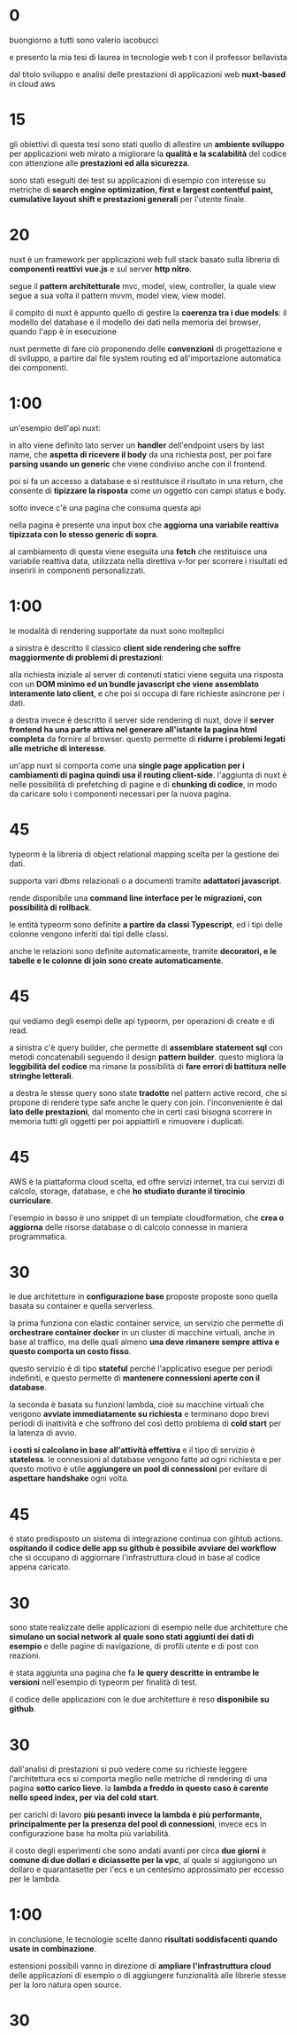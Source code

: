# 0

buongiorno a tutti sono valerio iacobucci

e presento la mia tesi di laurea in tecnologie web t con il professor bellavista

dal titolo sviluppo e analisi delle prestazioni di applicazioni web **nuxt-based** in cloud aws

# 15

gli obiettivi di questa tesi sono stati quello di allestire un **ambiente sviluppo** per applicazioni web mirato a migliorare la **qualità e la scalabilità** del codice con attenzione alle **prestazioni ed alla sicurezza**.

sono stati eseguiti dei test su applicazioni di esempio con interesse su metriche di **search engine optimization, first e largest contentful paint, cumulative layout shift e prestazioni generali** per l'utente finale.

# 20

nuxt è un framework per applicazioni web full stack basato sulla libreria di **componenti reattivi vue.js** e sul server **http nitro**.

segue il **pattern architetturale** mvc, model, view, controller, la quale view segue a sua volta il pattern mvvm, model view, view model.

il compito di nuxt è appunto quello di gestire la **coerenza tra i due models**: il modello del database e il modello dei dati nella memoria del browser, quando l'app è in esecuzione

nuxt permette di fare ciò proponendo delle **convenzioni** di progettazione e di sviluppo, a partire dal file system routing ed all'importazione automatica dei componenti.

# 1:00

un'esempio dell'api nuxt:

in alto viene definito lato server un **handler** dell'endpoint users by last name, che **aspetta di ricevere il body** da una richiesta post, per poi fare **parsing usando un generic** che viene condiviso anche con il frontend.

poi si fa un accesso a database e si restituisce il risultato in una return, che consente di **tipizzare la risposta** come un oggetto con campi status e body.

sotto invece c'è una pagina che consuma questa api

nella pagina è presente una input box che **aggiorna una variabile reattiva tipizzata con lo stesso generic di sopra**.

al cambiamento di questa viene eseguita una **fetch** che restituisce una variabile reattiva data, utilizzata nella direttiva v-for per scorrere i risultati ed inserirli in componenti personalizzati.

# 1:00

le modalità di rendering supportate da nuxt sono molteplici

a sinistra è descritto il classico **client side rendering che soffre maggiormente di problemi di prestazioni**:

alla richiesta iniziale al server di contenuti statici viene seguita una risposta con un **DOM minimo ed un bundle javascript che viene assemblato interamente lato client**, e che poi si occupa di fare richieste asincrone per i dati.

a destra invece è descritto il server side rendering di nuxt, dove il **server frontend ha una parte attiva nel generare all'istante la pagina html completa** da fornire al browser. questo permette di **ridurre i problemi legati alle metriche di interesse**.

un'app nuxt si comporta come una **single page application per i cambiamenti di pagina quindi usa il routing client-side**. l'aggiunta di nuxt è nelle possibilità di prefetching di pagine e di **chunking di codice**, in modo da caricare solo i componenti necessari per la nuova pagina.

# 45

typeorm è la libreria di object relational mapping scelta per la gestione dei dati.

supporta vari dbms relazionali o a documenti tramite **adattatori javascript**.

rende disponibile una **command line interface per le migrazioni, con possibilità di rollback**.

le entità typeorm sono definite **a partire da classi Typescript**, ed i tipi delle colonne vengono inferiti dai tipi delle classi.

anche le relazioni sono definite automaticamente, tramite **decoratori, e le tabelle e le colonne di join sono create automaticamente**.

# 45

qui vediamo degli esempi delle api typeorm, per operazioni di create e di read.

a sinistra c'è query builder, che permette di **assemblare statement sql** con metodi concatenabili seguendo il design **pattern builder**. questo migliora la **leggibilità del codice** ma rimane la possibilità di **fare errori di battitura nelle stringhe letterali**.

a destra le stesse query sono state **tradotte** nel pattern active record, che si propone di rendere type safe anche le query con join. l'inconveniente è dal **lato delle prestazioni**, dal momento che in certi casi bisogna scorrere in memoria tutti gli oggetti per poi appiattirli e rimuovere i duplicati.

# 45

AWS è la piattaforma cloud scelta, ed offre servizi internet, tra cui servizi di calcolo, storage, database, e che **ho studiato durante il tirocinio curriculare**.

l'esempio in basso è uno snippet di un template cloudformation, che **crea o aggiorna** delle risorse database o di calcolo connesse in maniera programmatica.

# 30

le due architetture in **configurazione base** proposte proposte sono quella basata su container e quella serverless.

la prima funziona con elastic container service, un servizio che permette di **orchestrare container docker** in un cluster di macchine virtuali, anche in base al traffico, ma delle quali almeno **una deve rimanere sempre attiva e questo comporta un costo fisso**.

questo servizio è di tipo **stateful** perché l'applicativo esegue per periodi indefiniti, e questo permette di **mantenere connessioni aperte con il database**.

la seconda è basata su funzioni lambda, cioè su macchine virtuali che vengono **avviate immediatamente su richiesta** e terminano dopo brevi periodi di inattività e che soffrono del così detto problema di **cold start** per la latenza di avvio.

**i costi si calcolano in base all'attività effettiva** e il tipo di servizio è **stateless**. le connessioni al database vengono fatte ad ogni richiesta e per questo motivo è utile **aggiungere un pool di connessioni** per evitare di **aspettare handshake** ogni volta.

# 45

è stato predisposto un sistema di integrazione continua con gihtub actions. **ospitando il codice delle app su github è possibile avviare dei workflow** che si occupano di aggiornare l'infrastruttura cloud in base al codice appena caricato.

# 30

sono state realizzate delle applicazioni di esempio nelle due architetture che **simulano un social network al quale sono stati aggiunti dei dati di esempio** e delle pagine di navigazione, di profili utente e di post con reazioni.

è stata aggiunta una pagina che fa **le query descritte in entrambe le versioni** nell'esempio di typeorm per finalità di test.

il codice delle applicazioni con le due architetture è reso **disponibile su github**.

# 30

dall'analisi di prestazioni si può vedere come su richieste leggere l'architettura ecs si comporta meglio nelle metriche di rendering di una pagina **sotto carico lieve**. la **lambda a freddo in questo caso è carente nello speed index, per via del cold start**.

per carichi di lavoro **più pesanti invece la lambda è più performante, principalmente per la presenza del pool di connessioni**, invece ecs in configurazione base ha molta più variabilità.

il costo degli esperimenti che sono andati avanti per circa **due giorni** è **comune di due dollari e diciassette per la vpc**, al quale si aggiungono un dollaro e quarantasette per l'ecs e un centesimo approssimato per eccesso per le lambda.

# 1:00

in conclusione, le tecnologie scelte danno **risultati soddisfacenti quando usate in combinazione**.

estensioni possibili vanno in direzione di **ampliare l'infrastruttura cloud** delle applicazioni di esempio o di aggiungere funzionalità alle librerie stesse per la loro natura open source.

# 30
